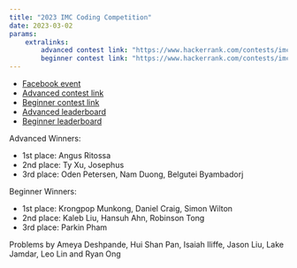 ```yaml
---
title: "2023 IMC Coding Competition"
date: 2023-03-02
params:
    extralinks:
        advanced contest link: "https://www.hackerrank.com/contests/imc-x-csesoc-x-cpmsoc-coding-competition-2023-advanced"
        beginner contest link: "https://www.hackerrank.com/contests/imc-x-csesoc-x-cpmsoc-coding-competition-2023-beginner"
---
```


- [Facebook event](https://www.facebook.com/events/742155674149402)
- [Advanced contest link](https://www.hackerrank.com/contests/imc-x-csesoc-x-cpmsoc-coding-competition-2023-advanced)
- [Beginner contest link](https://www.hackerrank.com/contests/imc-x-csesoc-x-cpmsoc-coding-competition-2023-beginner)
- [Advanced leaderboard](advanced_leaderboard)
- [Beginner leaderboard](beginner_leaderboard)

Advanced Winners:

- 1st place: Angus Ritossa
- 2nd place: Ty Xu, Josephus
- 3rd place: Oden Petersen, Nam Duong, Belgutei Byambadorj

Beginner Winners:
- 1st place: Krongpop Munkong, Daniel Craig, Simon Wilton
- 2nd place: Kaleb Liu, Hansuh Ahn, Robinson Tong
- 3rd place: Parkin Pham

Problems by Ameya Deshpande, Hui Shan Pan, Isaiah Iliffe, Jason Liu, Lake Jamdar, Leo Lin and Ryan Ong